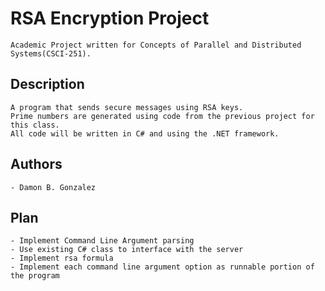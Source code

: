 # RSA Encryption Project

    Academic Project written for Concepts of Parallel and Distributed Systems(CSCI-251).

## Description

    A program that sends secure messages using RSA keys.
    Prime numbers are generated using code from the previous project for this class.
    All code will be written in C# and using the .NET framework.

## Authors

    - Damon B. Gonzalez

## Plan

    - Implement Command Line Argument parsing
    - Use existing C# class to interface with the server
    - Implement rsa formula
    - Implement each command line argument option as runnable portion of the program